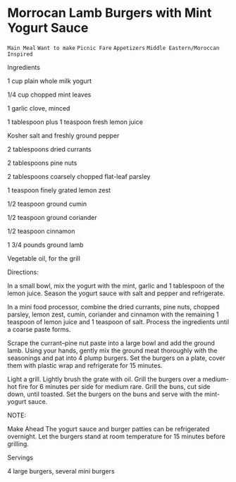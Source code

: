 # Morrocan Lamb Burgers with Mint Yogurt Sauce

`Main Meal` `Want to make` `Picnic Fare` `Appetizers` `Middle Eastern/Moroccan Inspired`

 

  Ingredients  

  1 cup plain whole milk yogurt

1/4 cup chopped mint leaves

1 garlic clove, minced

1 tablespoon plus 1 teaspoon fresh lemon juice

Kosher salt and freshly ground pepper

2 tablespoons dried currants

2 tablespoons pine nuts

2 tablespoons coarsely chopped flat-leaf parsley

1 teaspoon finely grated lemon zest

1/2 teaspoon ground cumin

1/2 teaspoon ground coriander

1/2 teaspoon cinnamon

1 3/4 pounds ground lamb

Vegetable oil, for the grill 

Directions:

 In a small bowl, mix the yogurt with the mint, garlic and 1 tablespoon of the lemon juice. Season the yogurt sauce with salt and pepper and refrigerate.

 In a mini food processor, combine the dried currants, pine nuts, chopped parsley, lemon zest, cumin, coriander and cinnamon with the remaining 1 teaspoon of lemon juice and 1 teaspoon of salt. Process the ingredients until a coarse paste forms.

 Scrape the currant–pine nut paste into a large bowl and add the ground lamb. Using your hands, gently mix the ground meat thoroughly with the seasonings and pat into 4 plump burgers. Set the burgers on a plate, cover them with plastic wrap and refrigerate for 15 minutes.

 Light a grill. Lightly brush the grate with oil. Grill the burgers over a medium-hot fire for 6 minutes per side for medium rare. Grill the buns, cut side down, until toasted. Set the burgers on the buns and serve with the mint-yogurt sauce.

NOTE:

Make Ahead The yogurt sauce and burger patties can be refrigerated overnight. Let the burgers stand at room temperature for 15 minutes before grilling.  

   Servings  

  4 large burgers, several mini burgers  

 
